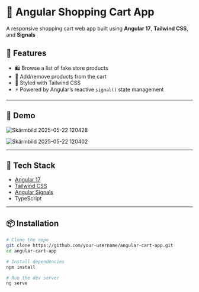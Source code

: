 # 🛒 Angular Shopping Cart App

A responsive shopping cart web app built using **Angular 17**, **Tailwind CSS**, and **Signals**

## 🚀 Features

- 🛍️ Browse a list of fake store products
- 🛒 Add/remove products from the cart
- 💅 Styled with Tailwind CSS
- ⚡ Powered by Angular’s reactive `signal()` state management

---

## 📸 Demo

![Skärmbild 2025-05-22 120428](https://github.com/user-attachments/assets/ffd1b497-fe23-4054-baf6-cee2dc801649)

![Skärmbild 2025-05-22 120402](https://github.com/user-attachments/assets/7fade4d7-5f22-4cd2-b0fb-b3e35e5741aa)



---

## 🧰 Tech Stack

- [Angular 17](https://angular.io/)
- [Tailwind CSS](https://tailwindcss.com/)
- [Angular Signals](https://angular.dev/guide/signals)
- TypeScript

---

## 📦 Installation

```bash
# Clone the repo
git clone https://github.com/your-username/angular-cart-app.git
cd angular-cart-app

# Install dependencies
npm install

# Run the dev server
ng serve
```
